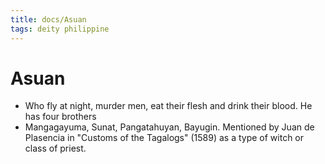 ```yaml
---
title: docs/Asuan
tags: deity philippine
---
```


# Asuan
- Who fly at night, murder men, eat their flesh and drink their blood. He has four brothers
- Mangagayuma, Sunat, Pangatahuyan, Bayugin. Mentioned by Juan de Plasencia in "Customs of the Tagalogs" (1589) as a type of witch or class of priest.